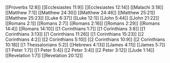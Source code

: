 [[Proverbs 12:8]]
[[Ecclesiastes 11:9]]
[[Ecclesiastes 12:14]]
[[Malachi 3:18]]
[[Matthew 7:1]]
[[Matthew 24:30]]
[[Matthew 24:46]]
[[Matthew 25:21]]
[[Matthew 25:23]]
[[Luke 6:37]]
[[Luke 12:1]]
[[John 5:44]]
[[John 21:22]]
[[Romans 2:1]]
[[Romans 2:7]]
[[Romans 2:16]]
[[Romans 2:29]]
[[Romans 14:4]]
[[Romans 14:10]]
[[1 Corinthians 1:7]]
[[1 Corinthians 3:8]]
[[1 Corinthians 3:13]]
[[1 Corinthians 11:26]]
[[1 Corinthians 15:23]]
[[2 Corinthians 4:2]]
[[2 Corinthians 5:10]]
[[2 Corinthians 10:9]]
[[2 Corinthians 10:18]]
[[1 Thessalonians 5:2]]
[[Hebrews 4:13]]
[[James 4:11]]
[[James 5:7]]
[[1 Peter 1:7]]
[[1 Peter 5:4]]
[[2 Peter 3:4]]
[[2 Peter 3:12]]
[[Jude 1:14]]
[[Revelation 1:7]]
[[Revelation 20:12]]
